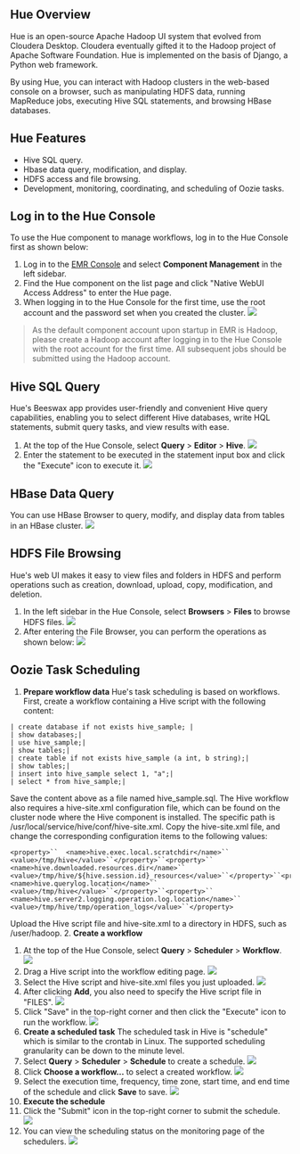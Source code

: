 ## Hue Overview
Hue is an open-source Apache Hadoop UI system that evolved from Cloudera Desktop. Cloudera eventually gifted it to the Hadoop project of Apache Software Foundation. Hue is implemented on the basis of Django, a Python web framework.

By using Hue, you can interact with Hadoop clusters in the web-based console on a browser, such as manipulating HDFS data, running MapReduce jobs, executing Hive SQL statements, and browsing HBase databases.

## Hue Features
- Hive SQL query.
- Hbase data query, modification, and display.
- HDFS access and file browsing.
- Development, monitoring, coordinating, and scheduling of Oozie tasks.

## Log in to the Hue Console
To use the Hue component to manage workflows, log in to the Hue Console first as shown below:
1. Log in to the [EMR Console](https://console.cloud.tencent.com/emr) and select **Component Management** in the left sidebar.
2. Find the Hue component on the list page and click "Native WebUI Access Address" to enter the Hue page.
3. When logging in to the Hue Console for the first time, use the root account and the password set when you created the cluster.
![](https://main.qcloudimg.com/raw/ae62e428871fd46c2ce6509fd31cde63.png)
>As the default component account upon startup in EMR is Hadoop, please create a Hadoop account after logging in to the Hue Console with the root account for the first time. All subsequent jobs should be submitted using the Hadoop account.

## Hive SQL Query
Hue's Beeswax app provides user-friendly and convenient Hive query capabilities, enabling you to select different Hive databases, write HQL statements, submit query tasks, and view results with ease. 
1. At the top of the Hue Console, select **Query** > **Editor** > **Hive**.
![](https://main.qcloudimg.com/raw/bfcd6944a8a8dd70065218885b55f82d.png)
2. Enter the statement to be executed in the statement input box and click the "Execute" icon to execute it.
![](https://main.qcloudimg.com/raw/202878b0b90b42da7317b026e9f2f603.png)

## HBase Data Query
You can use HBase Browser to query, modify, and display data from tables in an HBase cluster.
![](https://main.qcloudimg.com/raw/705ade35d5fe86c27be6aff46235dc02.png)

## HDFS File Browsing
Hue's web UI makes it easy to view files and folders in HDFS and perform operations such as creation, download, upload, copy, modification, and deletion.
1. In the left sidebar in the Hue Console, select **Browsers** > **Files** to browse HDFS files.
![](https://main.qcloudimg.com/raw/b2e05c0c8f05464f0ef1ffe671be1cc3.png)
2. After entering the File Browser, you can perform the operations as shown below:
![](https://main.qcloudimg.com/raw/0dc7e232a81e8900c06adb277b8eaf93.png)

## Oozie Task Scheduling
1. **Prepare workflow data**
Hue's task scheduling is based on workflows. First, create a workflow containing a Hive script with the following content:
```
| create database if not exists hive_sample; | 
| show databases;| 
| use hive_sample;|
| show tables;|
| create table if not exists hive_sample (a int, b string);|
| show tables;|
| insert into hive_sample select 1, "a";|
| select * from hive_sample;|
```
Save the content above as a file named hive_sample.sql. The Hive workflow also requires a hive-site.xml configuration file, which can be found on the cluster node where the Hive component is installed.
The specific path is /usr/local/service/hive/conf/hive-site.xml. Copy the hive-site.xml file, and change the corresponding configuration items to the following values:
```
<property>``  <name>hive.exec.local.scratchdir</name>``  <value>/tmp/hive</value>``</property>``<property>``  <name>hive.downloaded.resources.dir</name>``  <value>/tmp/hive/${hive.session.id}_resources</value>``</property>``<property>``  <name>hive.querylog.location</name>``  <value>/tmp/hive</value>``</property>``<property>``  <name>hive.server2.logging.operation.log.location</name>``  <value>/tmp/hive/tmp/operation_logs</value>``</property>
```
Upload the Hive script file and hive-site.xml to a directory in HDFS, such as /user/hadoop.
2. **Create a workflow**
 1. At the top of the Hue Console, select **Query** > **Scheduler** > **Workflow**.
![](https://main.qcloudimg.com/raw/17e2c9e91bef6c67d7f6721eeb1a490e.png)
 2. Drag a Hive script into the workflow editing page.
![](https://main.qcloudimg.com/raw/128170644bbef8f40743ea0f72a35a0e.png)
 3. Select the Hive script and hive-site.xml files you just uploaded.
![](https://main.qcloudimg.com/raw/1bdf334d89fa1be9fcee003d8328ff4d.png)
 4. After clicking **Add**, you also need to specify the Hive script file in "FILES".
![](https://main.qcloudimg.com/raw/f36e5b22f40b2832f018d0091c8a382c.png)
 5. Click "Save" in the top-right corner and then click the "Execute" icon to run the workflow.
![](https://main.qcloudimg.com/raw/418083ee1956ea3d2faea6afcd520834.png)
3. **Create a scheduled task**
The scheduled task in Hive is "schedule" which is similar to the crontab in Linux. The supported scheduling granularity can be down to the minute level.
 1. Select **Query** > **Scheduler** > **Schedule** to create a schedule.
![](https://main.qcloudimg.com/raw/d0bde8f4b97341f43aaa9ca8ab9b2440.png)
 2. Click **Choose a workflow...** to select a created workflow.
![](https://main.qcloudimg.com/raw/3e9439fc36547531af9e49462e2880dd.png)
 3. Select the execution time, frequency, time zone, start time, and end time of the schedule and click **Save** to save.
![](https://main.qcloudimg.com/raw/097fcba6a4c5c6e27efe342079beae46.png)
4. **Execute the schedule**
 1. Click the "Submit" icon in the top-right corner to submit the schedule.
![](https://main.qcloudimg.com/raw/d42cc1d0d4e2cbe3bdfa77065e5bd8c1.png)
 2. You can view the scheduling status on the monitoring page of the schedulers.
![](https://main.qcloudimg.com/raw/03eca980d7e0cf72b81af89da25f09f2.png)
